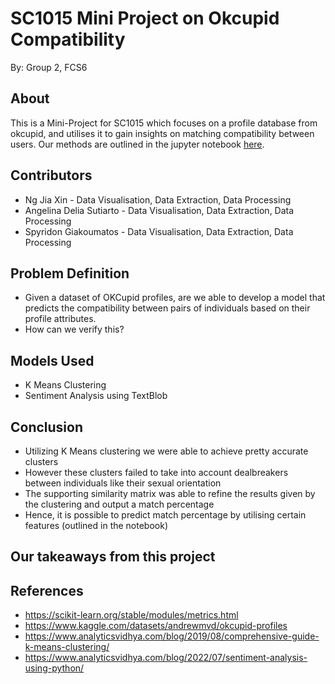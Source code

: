 # SC1015 Mini Project on Okcupid Compatibility

By: Group 2, FCS6

About
---
This is a Mini-Project for SC1015 which focuses on a profile database from okcupid, and utilises it to gain insights on matching compatibility between users. Our methods are outlined in the jupyter notebook [here](https://github.com/millerdefoe/okc-compatibility/blob/main/SC1015_Group2_MiniProject.ipynb).

Contributors
---

- Ng Jia Xin - Data Visualisation, Data Extraction, Data Processing
- Angelina Delia Sutiarto - Data Visualisation, Data Extraction, Data Processing
- Spyridon Giakoumatos - Data Visualisation, Data Extraction, Data Processing

Problem Definition
---
- Given a dataset of OKCupid profiles, are we able to develop a model that predicts the compatibility between pairs of individuals based on their profile attributes.
- How can we verify this?

Models Used
---
- K Means Clustering
- Sentiment Analysis using TextBlob

Conclusion
---
- Utilizing K Means clustering we were able to achieve pretty accurate clusters
- However these clusters failed to take into account dealbreakers between individuals like their sexual orientation
- The supporting similarity matrix was able to refine the results given by the clustering and output a match percentage
- Hence, it is possible to predict match percentage by utilising certain features (outlined in the notebook)

Our takeaways from this project
---

References
---
- https://scikit-learn.org/stable/modules/metrics.html
- https://www.kaggle.com/datasets/andrewmvd/okcupid-profiles
- https://www.analyticsvidhya.com/blog/2019/08/comprehensive-guide-k-means-clustering/
- https://www.analyticsvidhya.com/blog/2022/07/sentiment-analysis-using-python/
